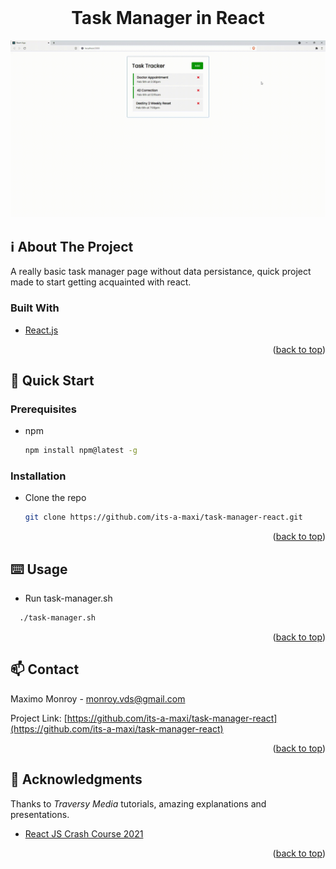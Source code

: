 <div id="top"></div>
<!--
*** Amazing README template from othneildrew
*** https://github.com/othneildrew/Best-README-Template
-->


<!-- PROJECT LOGO -->
<br />
<div align="center">
  <h1>Task Manager in React</h1>
  <img src="product.gif" />
</div>

<!-- ABOUT THE PROJECT -->
## ℹ️ About The Project

A really basic task manager page without data persistance, quick project made to start getting acquainted with react.

### Built With

* [React.js](https://reactjs.org/)

<p align="right">(<a href="#top">back to top</a>)</p>



<!-- GETTING STARTED -->
## 🏃 Quick Start

### Prerequisites

* npm
  ```sh
  npm install npm@latest -g
  ```

### Installation

* Clone the repo
  ```sh
  git clone https://github.com/its-a-maxi/task-manager-react.git
  ```
  
<p align="right">(<a href="#top">back to top</a>)</p>


<!-- USAGE EXAMPLES -->
## ⌨️ Usage

* Run task-manager.sh
```sh
  ./task-manager.sh
```

<p align="right">(<a href="#top">back to top</a>)</p>


<!-- CONTACT -->
## 📫 Contact

Maximo Monroy - monroy.vds@gmail.com

Project Link: [https://github.com/its-a-maxi/task-manager-react](https://github.com/its-a-maxi/task-manager-react)

<p align="right">(<a href="#top">back to top</a>)</p>



<!-- ACKNOWLEDGMENTS -->
## 🥇 Acknowledgments

Thanks to _Traversy Media_ tutorials, amazing explanations and presentations.
* [React JS Crash Course 2021](https://www.youtube.com/watch?v=w7ejDZ8SWv8&list=LL&index=1&t=4583s)

<p align="right">(<a href="#top">back to top</a>)</p>



<!-- MARKDOWN LINKS & IMAGES -->
<!-- https://www.markdownguide.org/basic-syntax/#reference-style-links -->
[contributors-shield]: https://img.shields.io/github/contributors/othneildrew/Best-README-Template.svg?style=for-the-badge
[contributors-url]: https://github.com/othneildrew/Best-README-Template/graphs/contributors
[forks-shield]: https://img.shields.io/github/forks/othneildrew/Best-README-Template.svg?style=for-the-badge
[forks-url]: https://github.com/othneildrew/Best-README-Template/network/members
[stars-shield]: https://img.shields.io/github/stars/othneildrew/Best-README-Template.svg?style=for-the-badge
[stars-url]: https://github.com/othneildrew/Best-README-Template/stargazers
[issues-shield]: https://img.shields.io/github/issues/othneildrew/Best-README-Template.svg?style=for-the-badge
[issues-url]: https://github.com/othneildrew/Best-README-Template/issues
[license-shield]: https://img.shields.io/github/license/othneildrew/Best-README-Template.svg?style=for-the-badge
[license-url]: https://github.com/othneildrew/Best-README-Template/blob/master/LICENSE.txt
[linkedin-shield]: https://img.shields.io/badge/-LinkedIn-black.svg?style=for-the-badge&logo=linkedin&colorB=555
[linkedin-url]: https://linkedin.com/in/othneildrew
[product-screenshot]: images/screenshot.png

